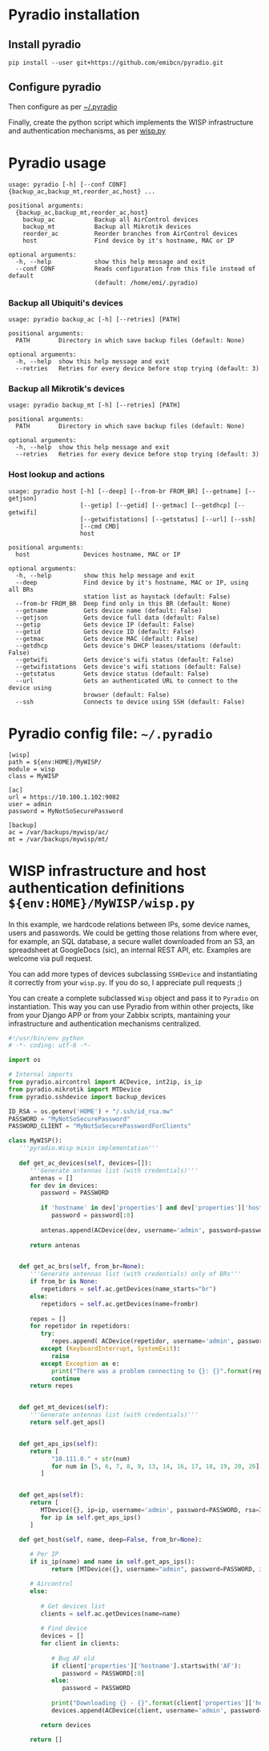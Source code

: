 # Pyradio installation
## Install pyradio
```shell
pip install --user git+https://github.com/emibcn/pyradio.git
```

## Configure pyradio
Then configure as per [~/.pyradio](#pyradio-config-file-pyradio)

Finally, create the python script which implements the WISP infrastructure and authentication
mechanisms, as per [wisp.py](#wisp-infrastructure-and-host-authentication-definitions-envhomemywispwisppy)

# Pyradio usage
```
usage: pyradio [-h] [--conf CONF] {backup_ac,backup_mt,reorder_ac,host} ...

positional arguments:
  {backup_ac,backup_mt,reorder_ac,host}
    backup_ac           Backup all AirControl devices
    backup_mt           Backup all Mikrotik devices
    reorder_ac          Reorder branches from AirControl devices
    host                Find device by it's hostname, MAC or IP

optional arguments:
  -h, --help            show this help message and exit
  --conf CONF           Reads configuration from this file instead of default
                        (default: /home/emi/.pyradio)
```


### Backup all Ubiquiti's devices
```
usage: pyradio backup_ac [-h] [--retries] [PATH]

positional arguments:
  PATH        Directory in which save backup files (default: None)

optional arguments:
  -h, --help  show this help message and exit
  --retries   Retries for every device before stop trying (default: 3)
```

### Backup all Mikrotik's devices
```
usage: pyradio backup_mt [-h] [--retries] [PATH]

positional arguments:
  PATH        Directory in which save backup files (default: None)

optional arguments:
  -h, --help  show this help message and exit
  --retries   Retries for every device before stop trying (default: 3)
```

### Host lookup and actions
```
usage: pyradio host [-h] [--deep] [--from-br FROM_BR] [--getname] [--getjson]
                    [--getip] [--getid] [--getmac] [--getdhcp] [--getwifi]
                    [--getwifistations] [--getstatus] [--url] [--ssh]
                    [--cmd CMD]
                    host

positional arguments:
  host               Devices hostname, MAC or IP

optional arguments:
  -h, --help         show this help message and exit
  --deep             Find device by it's hostname, MAC or IP, using all BRs
                     station list as haystack (default: False)
  --from-br FROM_BR  Deep find only in this BR (default: None)
  --getname          Gets device name (default: False)
  --getjson          Gets device full data (default: False)
  --getip            Gets device IP (default: False)
  --getid            Gets device ID (default: False)
  --getmac           Gets device MAC (default: False)
  --getdhcp          Gets device's DHCP leases/stations (default: False)
  --getwifi          Gets device's wifi status (default: False)
  --getwifistations  Gets device's wifi stations (default: False)
  --getstatus        Gets device status (default: False)
  --url              Gets an authenticated URL to connect to the device using
                     browser (default: False)
  --ssh              Connects to device using SSH (default: False)
```


# Pyradio config file: `~/.pyradio`
```
[wisp]
path = ${env:HOME}/MyWISP/
module = wisp
class = MyWISP

[ac]
url = https://10.100.1.102:9082
user = admin
password = MyNotSoSecurePassword

[backup]
ac = /var/backups/mywisp/ac/
mt = /var/backups/mywisp/mt/
```

# WISP infrastructure and host authentication definitions `${env:HOME}/MyWISP/wisp.py`
In this example, we hardcode relations between IPs, some device names, users and passwords. We could be getting those relations from where ever, for example, an SQL database, a secure wallet downloaded from an S3, an spreadsheet at GoogleDocs (sic), an internal REST API, etc. Examples are welcome via pull request.

You can add more types of devices subclassing `SSHDevice` and instantiating it correctly from your `wisp.py`. If you do so, I appreciate pull requests ;) 

You can create a complete subclassed `Wisp` object and pass it to `Pyradio` on instantiation. This way you can use Pyradio from within other projects, like from your Django APP or from your Zabbix scripts, mantaining your infrastructure and authentication mechanisms centralized.

```python
#!/usr/bin/env python
# -*- coding: utf-8 -*-

import os

# Internal imports
from pyradio.aircontrol import ACDevice, int2ip, is_ip
from pyradio.mikrotik import MTDevice
from pyradio.sshdevice import backup_devices

ID_RSA = os.getenv('HOME') + "/.ssh/id_rsa.mw"
PASSWORD = "MyNotSoSecurePassword"
PASSWORD_CLIENT = "MyNotSoSecurePasswordForClients"

class MyWISP():
   '''pyradio.Wisp mixin implementation'''
   
   def get_ac_devices(self, devices=[]):
      '''Generate antennas list (with credentials)'''
      antenas = []
      for dev in devices:
         password = PASSWORD
         
         if 'hostname' in dev['properties'] and dev['properties']['hostname'].startswith('AF'):
            password = password[:8]
         
         antenas.append(ACDevice(dev, username='admin', password=password, rsa=ID_RSA))
      
      return antenas


   def get_ac_brs(self, from_br=None):
      '''Generate antennas list (with credentials) only of BRs'''
      if from_br is None:
         repetidors = self.ac.getDevices(name_starts="br")
      else:
         repetidors = self.ac.getDevices(name=frombr)
      
      repes = []
      for repetidor in repetidors:
         try:
            repes.append( ACDevice(repetidor, username='admin', password=PASSWORD, rsa=ID_RSA) )
         except (KeyboardInterrupt, SystemExit):
            raise
         except Exception as e:
            print("There was a problem connecting to {}: {}".format(repe.name, str(e)))
            continue
      return repes


   def get_mt_devices(self):
      '''Generate antennas list (with credentials)'''
      return self.get_aps()


   def get_aps_ips(self):
      return [
            "10.111.0." + str(num) 
            for num in [5, 6, 7, 8, 9, 13, 14, 16, 17, 18, 19, 20, 26]
         ]


   def get_aps(self):
      return [
         MTDevice({}, ip=ip, username='admin', password=PASSWORD, rsa=ID_RSA)
         for ip in self.get_aps_ips()
      ]

   def get_host(self, name, deep=False, from_br=None):
   
      # Per IP
      if is_ip(name) and name in self.get_aps_ips():
            return [MTDevice({}, username="admin", password=PASSWORD, ip=name, rsa=ID_RSA)]

      # Aircontrol
      else:
         
         # Get devices list
         clients = self.ac.getDevices(name=name)
         
         # Find device
         devices = []
         for client in clients:
            
            # Bug AF old
            if client['properties']['hostname'].startswith('AF'):
               password = PASSWORD[:8]
            else:
               password = PASSWORD
            
            print("Downloading {} - {}".format(client['properties']['hostname'], client['properties']['mac']))
            devices.append(ACDevice(client, username='admin', password=password, rsa=ID_RSA))

         return devices

      return []

```
